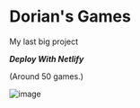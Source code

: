 # Dorian's Games

My last big project

***Deploy With Netlify***

(Around 50 games.)

![image](https://github.com/Tacogamerman/Dorians-Games/assets/119009502/ee4b20a9-3e53-4923-b974-02dfc8d86b69)


